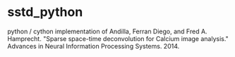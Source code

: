 # sstd_python

python / cython implementation of
    Andilla, Ferran Diego, and Fred A. Hamprecht. "Sparse space-time deconvolution for Calcium image analysis." Advances in Neural Information Processing Systems. 2014.
